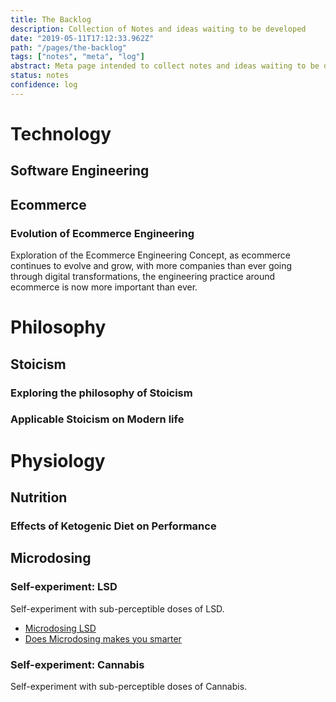 ```yaml
---
title: The Backlog
description: Collection of Notes and ideas waiting to be developed
date: "2019-05-11T17:12:33.962Z"
path: "/pages/the-backlog"
tags: ["notes", "meta", "log"]
abstract: Meta page intended to collect notes and ideas waiting to be developed
status: notes
confidence: log
---
```


# Technology

## Software Engineering

## Ecommerce 
### Evolution of Ecommerce Engineering
Exploration of the Ecommerce Engineering Concept, as ecommerce continues to evolve and grow, with more companies than ever going through digital transformations, the engineering practice around ecommerce is now more important than ever. 

# Philosophy

## Stoicism
### Exploring the philosophy of Stoicism
### Applicable Stoicism on Modern life

# Physiology

## Nutrition
### Effects of Ketogenic Diet on Performance


## Microdosing
### Self-experiment: LSD
Self-experiment with sub-perceptible doses of LSD.

- [Microdosing LSD](https://thethirdwave.co/microdosing/lsd/)
- [Does Microdosing makes you smarter](https://www.youtube.com/watch?v=0pcqV3JgGlo)

### Self-experiment: Cannabis
Self-experiment with sub-perceptible doses of Cannabis.